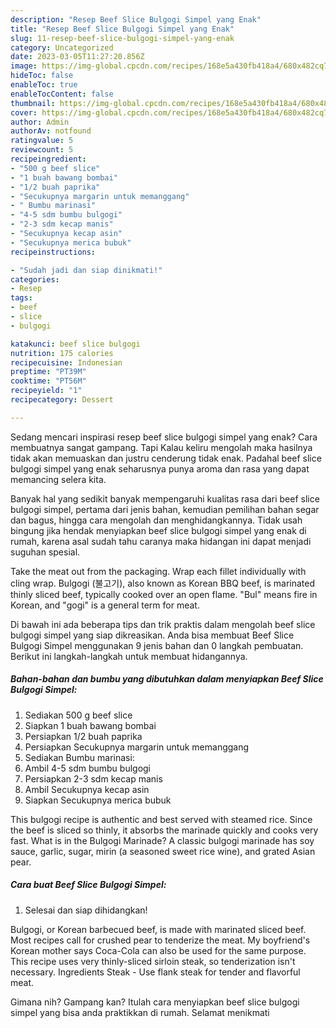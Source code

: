 ```yaml
---
description: "Resep Beef Slice Bulgogi Simpel yang Enak"
title: "Resep Beef Slice Bulgogi Simpel yang Enak"
slug: 11-resep-beef-slice-bulgogi-simpel-yang-enak
category: Uncategorized
date: 2023-03-05T11:27:20.856Z
image: https://img-global.cpcdn.com/recipes/168e5a430fb418a4/680x482cq70/beef-slice-bulgogi-simpel-foto-resep-utama.jpg
hideToc: false
enableToc: true
enableTocContent: false
thumbnail: https://img-global.cpcdn.com/recipes/168e5a430fb418a4/680x482cq70/beef-slice-bulgogi-simpel-foto-resep-utama.jpg
cover: https://img-global.cpcdn.com/recipes/168e5a430fb418a4/680x482cq70/beef-slice-bulgogi-simpel-foto-resep-utama.jpg
author: Admin
authorAv: notfound
ratingvalue: 5
reviewcount: 5
recipeingredient:
- "500 g beef slice"
- "1 buah bawang bombai"
- "1/2 buah paprika"
- "Secukupnya margarin untuk memanggang"
- " Bumbu marinasi"
- "4-5 sdm bumbu bulgogi"
- "2-3 sdm kecap manis"
- "Secukupnya kecap asin"
- "Secukupnya merica bubuk"
recipeinstructions:

- "Sudah jadi dan siap dinikmati!"
categories:
- Resep
tags:
- beef
- slice
- bulgogi

katakunci: beef slice bulgogi 
nutrition: 175 calories
recipecuisine: Indonesian
preptime: "PT39M"
cooktime: "PT56M"
recipeyield: "1"
recipecategory: Dessert

---
```



Sedang mencari inspirasi resep beef slice bulgogi simpel yang enak? Cara membuatnya sangat gampang. Tapi Kalau keliru mengolah maka hasilnya tidak akan memuaskan dan justru cenderung tidak enak. Padahal beef slice bulgogi simpel yang enak seharusnya punya aroma dan rasa yang dapat memancing selera kita.


Banyak hal yang sedikit banyak mempengaruhi kualitas rasa dari beef slice bulgogi simpel, pertama dari jenis bahan, kemudian pemilihan bahan segar dan bagus, hingga cara mengolah dan menghidangkannya. Tidak usah bingung jika hendak menyiapkan beef slice bulgogi simpel yang enak di rumah, karena asal sudah tahu caranya maka hidangan ini dapat menjadi suguhan spesial.

Take the meat out from the packaging. Wrap each fillet individually with cling wrap. Bulgogi (불고기), also known as Korean BBQ beef, is marinated thinly sliced beef, typically cooked over an open flame. &#34;Bul&#34; means fire in Korean, and &#34;gogi&#34; is a general term for meat.


Di bawah ini ada beberapa tips dan trik praktis dalam mengolah beef slice bulgogi simpel yang siap dikreasikan. Anda bisa membuat Beef Slice Bulgogi Simpel menggunakan 9 jenis bahan dan 0 langkah pembuatan. Berikut ini langkah-langkah untuk membuat hidangannya.

<!--inarticleads1-->

##### Bahan-bahan dan bumbu yang dibutuhkan dalam menyiapkan Beef Slice Bulgogi Simpel:

1. Sediakan 500 g beef slice
1. Siapkan 1 buah bawang bombai
1. Persiapkan 1/2 buah paprika
1. Persiapkan Secukupnya margarin untuk memanggang
1. Sediakan  Bumbu marinasi:
1. Ambil 4-5 sdm bumbu bulgogi
1. Persiapkan 2-3 sdm kecap manis
1. Ambil Secukupnya kecap asin
1. Siapkan Secukupnya merica bubuk


This bulgogi recipe is authentic and best served with steamed rice. Since the beef is sliced so thinly, it absorbs the marinade quickly and cooks very fast. What is in the Bulgogi Marinade? A classic bulgogi marinade has soy sauce, garlic, sugar, mirin (a seasoned sweet rice wine), and grated Asian pear. 

<!--inarticleads2-->

##### Cara buat Beef Slice Bulgogi Simpel:


1. Selesai dan siap dihidangkan!

Bulgogi, or Korean barbecued beef, is made with marinated sliced beef. Most recipes call for crushed pear to tenderize the meat. My boyfriend&#39;s Korean mother says Coca-Cola can also be used for the same purpose. This recipe uses very thinly-sliced sirloin steak, so tenderization isn&#39;t necessary. Ingredients Steak - Use flank steak for tender and flavorful meat. 

Gimana nih? Gampang kan? Itulah cara menyiapkan beef slice bulgogi simpel yang bisa anda praktikkan di rumah. Selamat menikmati

